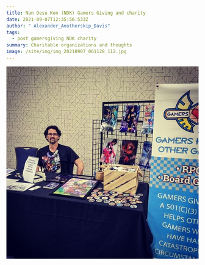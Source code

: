 ```yaml
---
title: Nan Desu Kon (NDK) Gamers Giving and charity
date: 2021-09-07T12:35:56.533Z
author: " Alexander_Anotherskip_Davis"
tags:
  - post gamersgiving NDK charity
summary: Charitable organizations and thoughts
image: /site/img/img_20210907_061128_112.jpg
---
```



![](/site/img/img_20210907_061128_112.jpg)